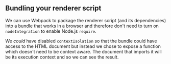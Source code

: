 ## Bundling your renderer script

We can use Webpack to package the renderer script (and its dependencies) into a bundle that works in a browser and therefore don't need to turn on `nodeIntegration` to enable Node.js `require`.

We _could_ have disabled `contextIsolation` so that the bundle could have access to the HTML document but instead we chose to expose a function which doesn't need to be context aware. The document that imports it will be its execution context and so we can see the result.

